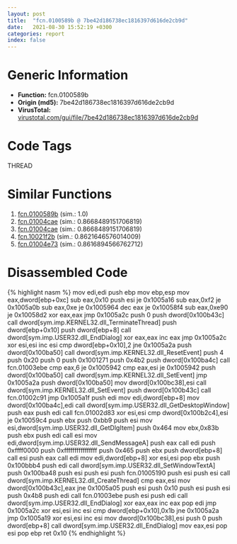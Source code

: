 ```yaml
---
layout: post
title:  "fcn.0100589b @ 7be42d186738ec1816397d616de2cb9d"
date:   2021-08-30 15:52:19 +0300
categories: report
index: false
---
```


# Generic Information
- **Function:** fcn.0100589b
- **Origin (md5):** 7be42d186738ec1816397d616de2cb9d
- **VirusTotal:** [virustotal.com/gui/file/7be42d186738ec1816397d616de2cb9d][virustotal_ref]

# Code Tags
<span class="tag" id="THREAD">THREAD</span>


# Similar Functions

1. [fcn.0100589b][similar_1_ref] (sim.: 1.0)
2. [fcn.01004cae][similar_2_ref] (sim.: 0.8668489151706819)
3. [fcn.01004cae][similar_3_ref] (sim.: 0.8668489151706819)
4. [fcn.10021f2b][similar_4_ref] (sim.: 0.8621646576014009)
5. [fcn.01004e73][similar_5_ref] (sim.: 0.8616894566762712)


# Disassembled Code

{% highlight nasm %}
mov edi,edi
push ebp
mov ebp,esp
mov eax,dword[ebp+0xc]
sub eax,0x10
push esi
je 0x1005a16
sub eax,0xf2
je 0x1005a0b
sub eax,0xe
je 0x1005964
dec eax
je 0x10058f4
sub eax,0xe90
je 0x10058d2
xor eax,eax
jmp 0x1005a2c
push 0
push dword[0x100b43c]
call dword[sym.imp.KERNEL32.dll_TerminateThread]
push dword[ebp+0x10]
push dword[ebp+8]
call dword[sym.imp.USER32.dll_EndDialog]
xor eax,eax
inc eax
jmp 0x1005a2c
xor esi,esi
inc esi
cmp dword[ebp+0x10],2
jne 0x1005a2a
push dword[0x100ba50]
call dword[sym.imp.KERNEL32.dll_ResetEvent]
push 4
push 0x20
push 0
push 0x1001271
push 0x4b2
push dword[0x100ba4c]
call fcn.01003ebe
cmp eax,6
je 0x1005942
cmp eax,esi
je 0x1005942
push dword[0x100ba50]
call dword[sym.imp.KERNEL32.dll_SetEvent]
jmp 0x1005a2a
push dword[0x100ba50]
mov dword[0x100bc38],esi
call dword[sym.imp.KERNEL32.dll_SetEvent]
push dword[0x100b43c]
call fcn.01002c91
jmp 0x1005a1f
push edi
mov edi,dword[ebp+8]
mov dword[0x100ba4c],edi
call dword[sym.imp.USER32.dll_GetDesktopWindow]
push eax
push edi
call fcn.01002d83
xor esi,esi
cmp dword[0x100b2c4],esi
je 0x10059c4
push ebx
push 0xbb9
push esi
mov esi,dword[sym.imp.USER32.dll_GetDlgItem]
push 0x464
mov ebx,0x83b
push ebx
push edi
call esi
mov edi,dword[sym.imp.USER32.dll_SendMessageA]
push eax
call edi
push 0xffff0000
push 0xffffffffffffffff
push 0x465
push ebx
push dword[ebp+8]
call esi
push eax
call edi
mov edi,dword[ebp+8]
xor esi,esi
pop ebx
push 0x100bbb4
push edi
call dword[sym.imp.USER32.dll_SetWindowTextA]
push 0x100ba48
push esi
push esi
push fcn.01005190
push esi
push esi
call dword[sym.imp.KERNEL32.dll_CreateThread]
cmp eax,esi
mov dword[0x100b43c],eax
jne 0x1005a05
push esi
push 0x10
push esi
push esi
push 0x4b8
push edi
call fcn.01003ebe
push esi
push edi
call dword[sym.imp.USER32.dll_EndDialog]
xor eax,eax
inc eax
pop edi
jmp 0x1005a2c
xor esi,esi
inc esi
cmp dword[ebp+0x10],0x1b
jne 0x1005a2a
jmp 0x1005a19
xor esi,esi
inc esi
mov dword[0x100bc38],esi
push 0
push dword[ebp+8]
call dword[sym.imp.USER32.dll_EndDialog]
mov eax,esi
pop esi
pop ebp
ret 0x10
{% endhighlight %}


[similar_1_ref]: /report/fcn.0100589b@bcf1729ded12dd6e2e4c565a6c795602
[similar_2_ref]: /report/fcn.01004cae@bcf1729ded12dd6e2e4c565a6c795602
[similar_3_ref]: /report/fcn.01004cae@7be42d186738ec1816397d616de2cb9d
[similar_4_ref]: /report/fcn.10021f2b@481b545f5c18f2fce1caac67ddc419e8
[similar_5_ref]: /report/fcn.01004e73@bcf1729ded12dd6e2e4c565a6c795602
[virustotal_ref]: https://www.virustotal.com/gui/file/7be42d186738ec1816397d616de2cb9d